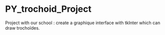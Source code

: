 # PY_trochoid_Project
Project with our school : create a graphique interface with tkInter which can draw trochoïdes.
